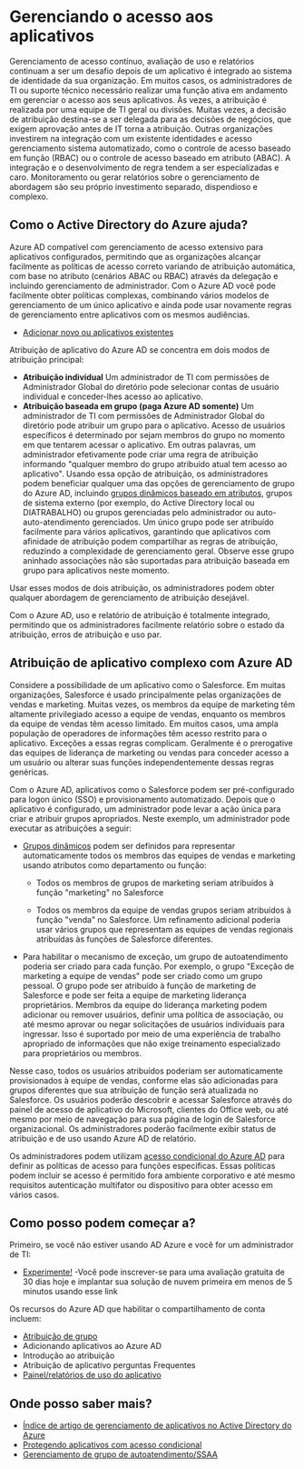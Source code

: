 <properties
  pageTitle="Gerenciando o acesso aos aplicativos usando o Azure AD |  Microsoft Azure"
  description="Descreve como o Active Directory do Azure permite que as organizações especificar os aplicativos aos quais cada usuário tem acesso."
  services="active-directory"
  documentationCenter=""
  authors="femila"
  manager="femila"
  editor=""/>

 <tags
  ms.service="active-directory"
  ms.workload="identity"
  ms.tgt_pltfrm="na"
  ms.devlang="na"
  ms.topic="article"
  ms.date="10/13/2016"
  ms.author="femila"/>


# <a name="managing-access-to-apps"></a>Gerenciando o acesso aos aplicativos

Gerenciamento de acesso contínuo, avaliação de uso e relatórios continuam a ser um desafio depois de um aplicativo é integrado ao sistema de identidade da sua organização. Em muitos casos, os administradores de TI ou suporte técnico necessário realizar uma função ativa em andamento em gerenciar o acesso aos seus aplicativos. Às vezes, a atribuição é realizada por uma equipe de TI geral ou divisões. Muitas vezes, a decisão de atribuição destina-se a ser delegada para as decisões de negócios, que exigem aprovação antes de IT torna a atribuição.  Outras organizações investirem na integração com um existente identidades e acesso gerenciamento sistema automatizado, como o controle de acesso baseado em função (RBAC) ou o controle de acesso baseado em atributo (ABAC). A integração e o desenvolvimento de regra tendem a ser especializadas e caro. Monitoramento ou gerar relatórios sobre o gerenciamento de abordagem são seu próprio investimento separado, dispendioso e complexo.

## <a name="how-does-azure-active-directory-help"></a>Como o Active Directory do Azure ajuda?

 Azure AD compatível com gerenciamento de acesso extensivo para aplicativos configurados, permitindo que as organizações alcançar facilmente as políticas de acesso correto variando de atribuição automática, com base no atributo (cenários ABAC ou RBAC) através da delegação e incluindo gerenciamento de administrador. Com o Azure AD você pode facilmente obter políticas complexas, combinando vários modelos de gerenciamento de um único aplicativo e ainda pode usar novamente regras de gerenciamento entre aplicativos com os mesmos audiências.

 - [Adicionar novo ou aplicativos existentes](active-directory-sso-integrate-saas-apps.md)


 Atribuição de aplicativo do Azure AD se concentra em dois modos de atribuição principal:

- **Atribuição individual** Um administrador de TI com permissões de Administrador Global do diretório pode selecionar contas de usuário individual e conceder-lhes acesso ao aplicativo.
- **Atribuição baseada em grupo (paga Azure AD somente)** Um administrador de TI com permissões de Administrador Global do diretório pode atribuir um grupo para o aplicativo. Acesso de usuários específicos é determinado por sejam membros do grupo no momento em que tentarem acessar o aplicativo. Em outras palavras, um administrador efetivamente pode criar uma regra de atribuição informando "qualquer membro do grupo atribuído atual tem acesso ao aplicativo". Usando essa opção de atribuição, os administradores podem beneficiar qualquer uma das opções de gerenciamento de grupo do Azure AD, incluindo [grupos dinâmicos baseado em atributos](active-directory-accessmanagement-manage-groups.md), grupos de sistema externo (por exemplo, do Active Directory local ou DIATRABALHO) ou grupos gerenciadas pelo administrador ou auto-auto-atendimento gerenciados. Um único grupo pode ser atribuído facilmente para vários aplicativos, garantindo que aplicativos com afinidade de atribuição podem compartilhar as regras de atribuição, reduzindo a complexidade de gerenciamento geral. Observe esse grupo aninhado associações não são suportadas para atribuição baseada em grupo para aplicativos neste momento.

Usar esses modos de dois atribuição, os administradores podem obter qualquer abordagem de gerenciamento de atribuição desejável.

Com o Azure AD, uso e relatório de atribuição é totalmente integrado, permitindo que os administradores facilmente relatório sobre o estado da atribuição, erros de atribuição e uso par.

## <a name="complex-application-assignment-with-azure-ad"></a>Atribuição de aplicativo complexo com Azure AD

Considere a possibilidade de um aplicativo como o Salesforce. Em muitas organizações, Salesforce é usado principalmente pelas organizações de vendas e marketing. Muitas vezes, os membros da equipe de marketing têm altamente privilegiado acesso a equipe de vendas, enquanto os membros da equipe de vendas têm acesso limitado. Em muitos casos, uma ampla população de operadores de informações têm acesso restrito para o aplicativo. Exceções a essas regras complicam. Geralmente é o prerogative das equipes de liderança de marketing ou vendas para conceder acesso a um usuário ou alterar suas funções independentemente dessas regras genéricas.

Com o Azure AD, aplicativos como o Salesforce podem ser pré-configurado para logon único (SSO) e provisionamento automatizado. Depois que o aplicativo é configurado, um administrador pode levar a ação única para criar e atribuir grupos apropriados. Neste exemplo, um administrador pode executar as atribuições a seguir:

- [Grupos dinâmicos](active-directory-accessmanagement-manage-groups.md) podem ser definidos para representar automaticamente todos os membros das equipes de vendas e marketing usando atributos como departamento ou função:

    - Todos os membros de grupos de marketing seriam atribuídos à função "marketing" no Salesforce

    - Todos os membros da equipe de vendas grupos seriam atribuídos à função "venda" no Salesforce. Um refinamento adicional poderia usar vários grupos que representam as equipes de vendas regionais atribuídas às funções de Salesforce diferentes.

- Para habilitar o mecanismo de exceção, um grupo de autoatendimento poderia ser criado para cada função. Por exemplo, o grupo "Exceção de marketing a equipe de vendas" pode ser criado como um grupo pessoal. O grupo pode ser atribuído à função de marketing de Salesforce e pode ser feita a equipe de marketing liderança proprietários. Membros da equipe do liderança marketing podem adicionar ou remover usuários, definir uma política de associação, ou até mesmo aprovar ou negar solicitações de usuários individuais para ingressar. Isso é suportado por meio de uma experiência de trabalho apropriado de informações que não exige treinamento especializado para proprietários ou membros.

Nesse caso, todos os usuários atribuídos poderiam ser automaticamente provisionados à equipe de vendas, conforme elas são adicionadas para grupos diferentes que sua atribuição de função será atualizada no Salesforce. Os usuários poderão descobrir e acessar Salesforce através do painel de acesso de aplicativo do Microsoft, clientes do Office web, ou até mesmo por meio de navegação para sua página de login de Salesforce organizacional. Os administradores poderão facilmente exibir status de atribuição e de uso usando Azure AD de relatório.

Os administradores podem utilizam [acesso condicional do Azure AD](active-directory-conditional-access.md) para definir as políticas de acesso para funções específicas. Essas políticas podem incluir se acesso é permitido fora ambiente corporativo e até mesmo requisitos autenticação multifator ou dispositivo para obter acesso em vários casos.

## <a name="how-can-i-get-started"></a>Como posso podem começar a?

Primeiro, se você não estiver usando AD Azure e você for um administrador de TI:

 - [Experimente!](https://azure.microsoft.com/trial/get-started-active-directory/) -Você pode inscrever-se para uma avaliação gratuita de 30 dias hoje e implantar sua solução de nuvem primeira em menos de 5 minutos usando esse link

Os recursos do Azure AD que habilitar o compartilhamento de conta incluem:

- [Atribuição de grupo](active-directory-accessmanagement-self-service-group-management.md)
- Adicionando aplicativos ao Azure AD
- Introdução ao atribuição
- Atribuição de aplicativo perguntas Frequentes
- [Painel/relatórios de uso do aplicativo](active-directory-passwords-get-insights.md)

## <a name="where-can-i-learn-more"></a>Onde posso saber mais?

- [Índice de artigo de gerenciamento de aplicativos no Active Directory do Azure](active-directory-apps-index.md)
- [Protegendo aplicativos com acesso condicional](active-directory-conditional-access.md)
- [Gerenciamento de grupo de autoatendimento/SSAA](active-directory-accessmanagement-self-service-group-management.md)
